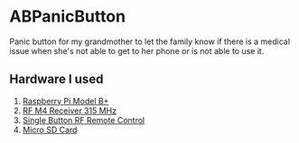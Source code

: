 # ABPanicButton #
Panic button for my grandmother to let the family know if there is a medical issue when she's not able to get to her phone or is not able to use it.



## Hardware I used ##
1. [Raspberry Pi Model B+](https://www.adafruit.com/product/1914)
2. [RF M4 Receiver 315 MHz](https://www.adafruit.com/products/1096)
3. [Single Button RF Remote Control](https://www.adafruit.com/products/1392)
4. [Micro SD Card](https://www.adafruit.com/products/102)
